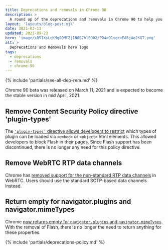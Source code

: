 ```yaml
---
title: Deprecations and removals in Chrome 90
description: >
  A round up of the deprecations and removals in Chrome 90 to help you plan.
layout: 'layouts/blog-post.njk'
date: 2021-03-11
updated: 2021-09-23
hero: 'image/sQ51XsLqKMgSQMCZjIN0B7hlBO02/PD4oQ1sqexEA5jAo2KGT.png'
alt: >
  Deprecations and Removals hero logo
tags:
  - deprecations
  - removals
  - chrome-90
---
```


{% include 'partials/see-all-dep-rem.md' %}

Chrome 90 beta was released on March 11, 2021 and is expected to become the
stable version in mid April, 2021.

## Remove Content Security Policy directive 'plugin-types'

The
[`'plugin-types'` directive allows developers to restrict](https://www.chromestatus.com/feature/5742693948850176)
which types of plugin can be loaded via `<embed>` or `<object>` html elements. This
allowed developers to block Flash in their pages. Since Flash support has been
discontinued, there is no longer any need for this policy directive.

## Remove WebRTC RTP data channels

Chrome has
[removed support for the non-standard RTP data channels](https://www.chromestatus.com/feature/6485681910054912)
in WebRTC. Users should use the standard SCTP-based data channels instead.

## Return empty for navigator.plugins and navigator.mimeTypes

Chrome
[now returns empty for `navigator.plugins` and `navigator.mimeTypes`](https://www.chromestatus.com/feature/5741884322349056).
With the removal of Flash, there is no longer the need to return anything for
these properties.


{% include 'partials/deprecations-policy.md' %}
